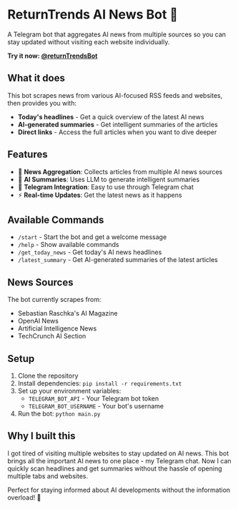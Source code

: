 # ReturnTrends AI News Bot 🤖

A Telegram bot that aggregates AI news from multiple sources so you can stay updated without visiting each website individually.

**Try it now: [@returnTrendsBot](https://t.me/returnTrendsBot)**

## What it does

This bot scrapes news from various AI-focused RSS feeds and websites, then provides you with:
- **Today's headlines** - Get a quick overview of the latest AI news
- **AI-generated summaries** - Get intelligent summaries of the articles
- **Direct links** - Access the full articles when you want to dive deeper

## Features

- 📰 **News Aggregation**: Collects articles from multiple AI news sources
- 🤖 **AI Summaries**: Uses LLM to generate intelligent summaries
- 📱 **Telegram Integration**: Easy to use through Telegram chat
- ⚡ **Real-time Updates**: Get the latest news as it happens

## Available Commands

- `/start` - Start the bot and get a welcome message
- `/help` - Show available commands
- `/get_today_news` - Get today's AI news headlines
- `/latest_summary` - Get AI-generated summaries of the latest articles

## News Sources

The bot currently scrapes from:
- Sebastian Raschka's AI Magazine
- OpenAI News
- Artificial Intelligence News
- TechCrunch AI Section

## Setup

1. Clone the repository
2. Install dependencies: `pip install -r requirements.txt`
3. Set up your environment variables:
   - `TELEGRAM_BOT_API` - Your Telegram bot token
   - `TELEGRAM_BOT_USERNAME` - Your bot's username
4. Run the bot: `python main.py`

## Why I built this

I got tired of visiting multiple websites to stay updated on AI news. This bot brings all the important AI news to one place - my Telegram chat. Now I can quickly scan headlines and get summaries without the hassle of opening multiple tabs and websites.

Perfect for staying informed about AI developments without the information overload! 🚀
